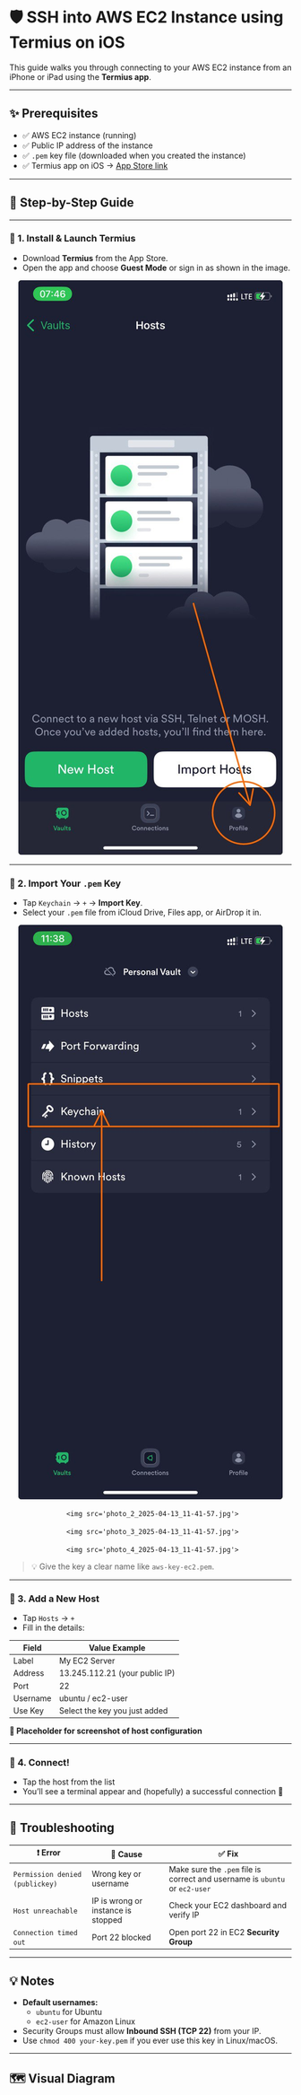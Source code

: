 # 🛡️ SSH into AWS EC2 Instance using Termius on iOS

This guide walks you through connecting to your AWS EC2 instance from an iPhone or iPad using the **Termius app**.

---

## ✨ Prerequisites

- ✅ AWS EC2 instance (running)
- ✅ Public IP address of the instance
- ✅ `.pem` key file (downloaded when you created the instance)
- ✅ Termius app on iOS → [App Store link](https://apps.apple.com/us/app/termius-ssh-client/id549039908)

---

## 📲 Step-by-Step Guide

---

### 🔹 1. Install & Launch Termius

- Download **Termius** from the App Store.
- Open the app and choose **Guest Mode** or sign in as shown in the image.

<div align="center">
    <img src='photo_3_2025-04-13_10-13-49.jpg'>
</div>

---

### 🔹 2. Import Your `.pem` Key

- Tap `Keychain` → `+` → **Import Key**.
- Select your `.pem` file from iCloud Drive, Files app, or AirDrop it in.

<div align="center">
     <img src='photo_1_2025-04-13_11-41-57.jpg'>

     <img src='photo_2_2025-04-13_11-41-57.jpg'>

     <img src='photo_3_2025-04-13_11-41-57.jpg'>

     <img src='photo_4_2025-04-13_11-41-57.jpg'>
</div>

> 💡 Give the key a clear name like `aws-key-ec2.pem`.

---

### 🔹 3. Add a New Host

- Tap `Hosts` → `+`
- Fill in the details:

| Field       | Value Example                  |
|-------------|-------------------------------|
| Label       | My EC2 Server                 |
| Address     | 13.245.112.21 (your public IP)|
| Port        | 22                            |
| Username    | ubuntu / ec2-user             |
| Use Key     | Select the key you just added |

**📸 Placeholder for screenshot of host configuration**

---

### 🔹 4. Connect!

- Tap the host from the list
- You’ll see a terminal appear and (hopefully) a successful connection 🎉

---

## 🧯 Troubleshooting

| ❗ Error                              | 🔎 Cause                               | ✅ Fix                                   |
|--------------------------------------|----------------------------------------|------------------------------------------|
| `Permission denied (publickey)`      | Wrong key or username                  | Make sure the `.pem` file is correct and username is `ubuntu` or `ec2-user` |
| `Host unreachable`                   | IP is wrong or instance is stopped     | Check your EC2 dashboard and verify IP   |
| `Connection timed out`               | Port 22 blocked                        | Open port 22 in EC2 **Security Group**   |

---

## 💡 Notes

- **Default usernames:**
  - `ubuntu` for Ubuntu
  - `ec2-user` for Amazon Linux
- Security Groups must allow **Inbound SSH (TCP 22)** from your IP.
- Use `chmod 400 your-key.pem` if you ever use this key in Linux/macOS.

---

## 🗺️ Visual Diagram


